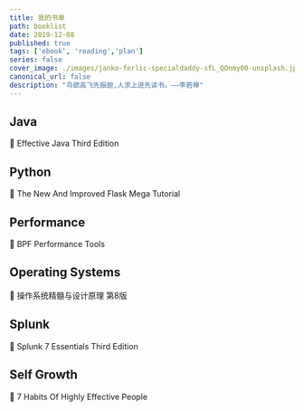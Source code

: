 ```yaml
---
title: 我的书单
path: booklist
date: 2019-12-08
published: true
tags: ['ebook', 'reading','plan']
series: false
cover_image: ./images/janko-ferlic-specialdaddy-sfL_QOnmy00-unsplash.jpg
canonical_url: false
description: "鸟欲高飞先振翅,人求上进先读书。——李若禅"
---
```


## Java

📖 Effective Java Third Edition


## Python

📖 The New And Improved Flask Mega Tutorial


## Performance

📖 BPF Performance Tools


## Operating Systems

📖 操作系统精髓与设计原理 第8版


## Splunk

📖 Splunk 7 Essentials Third Edition


## Self Growth

📖 7 Habits Of Highly Effective People











